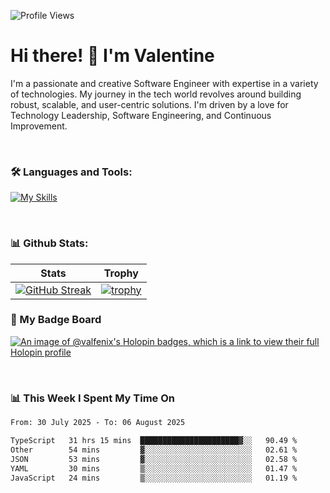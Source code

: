
    
![Profile Views](https://komarev.com/ghpvc/?username=theodogwutech&color=blue)

# Hi there! 👋 I'm Valentine 
I'm a passionate and creative Software Engineer with expertise in a variety of technologies. My journey in the tech world revolves around building robust, scalable, and user-centric solutions. I'm driven by a love for Technology Leadership, Software Engineering, and Continuous Improvement.

<br />



### 🛠 Languages and Tools:

[![My Skills](https://skillicons.dev/icons?i=nodejs,js,nestjs,nextjs,react,vuejs,nuxtjs,express,tailwind,styledcomponents,materialui,mongodb,sequelize,mysql,postgres,pinia,redux,vite,html,css,pug,aws,prisma,bitbucket,bootstrap,emotion,git,gitlab,go,heroku,jest,netlify,nginx,npm,postman,rabbitmq,redis,supabase,svg,github,ts,ubuntu,vercel,vscode,yarn,powershell&perline=15)](https://skillicons.dev)

<br />

### 📊 Github Stats:

| Stats            | Trophy               |
|-----------------------|-------------------|
| [![GitHub Streak](https://streak-stats.demolab.com?user=theodogwutech&theme=great-gatsby&hide_border=true&border_radius=9.9)](https://git.io/streak-stats) | [![trophy](https://github-profile-trophy.vercel.app/?username=theodogwutech&theme=darkhub&column=7)](https://github.com/ryo-ma/github-profile-trophy) |

### 🥇 My Badge Board
[![An image of @valfenix's Holopin badges, which is a link to view their full Holopin profile](https://holopin.me/valfenix)](https://holopin.io/@valfenix)

<br />

### 📊 This Week I Spent My Time On
<!--START_SECTION:waka-->

```txt
From: 30 July 2025 - To: 06 August 2025

TypeScript   31 hrs 15 mins  ██████████████████████▓░░   90.49 %
Other        54 mins         ▓░░░░░░░░░░░░░░░░░░░░░░░░   02.61 %
JSON         53 mins         ▓░░░░░░░░░░░░░░░░░░░░░░░░   02.58 %
YAML         30 mins         ▒░░░░░░░░░░░░░░░░░░░░░░░░   01.47 %
JavaScript   24 mins         ▒░░░░░░░░░░░░░░░░░░░░░░░░   01.19 %
```

<!--END_SECTION:waka-->




